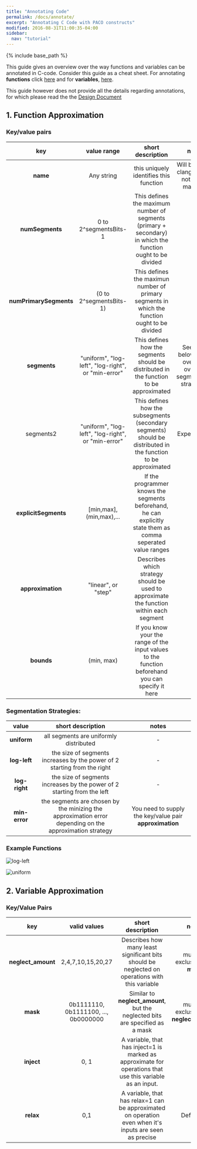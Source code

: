 ```yaml
---
title: "Annotating Code"
permalink: /docs/annotate/
excerpt: "Annotating C Code with PACO constructs"
modified: 2016-08-31T11:00:35-04:00
sidebar:
  nav: "tutorial"
---
```


{% include base_path %}

This guide gives an overview over the way functions and variables can be annotated in C-code. Consider this guide as a cheat sheet. For annotating **functions** click [here](#1-function-approximation) and for **variables**, [here](#2-variable-approximation).

This guide however does not provide all the details regarding annotations, for which please read the the [Design Document](/paco-cpu/docs/design-doc.pdf#nameddest=sec:lang-lut-generator) 

## 1. Function Approximation

### Key/value pairs

key | value range | short description | notes
:---:|:---:|:---:|:---:
|**name** | Any string | this uniquely identifies this function | Will be set by clang, should not be set manually
|**numSegments** | 0 to 2^segmentsBits-1 |This defines the maximum number of segments (primary + secondary) in which the function ought to be divided | - |
|**numPrimarySegments** | (0 to 2^segmentsBits-1) | This defines the maximun number of primary segments in which the function ought to be divided  | - |
|**segments** | "uniform", "log-left", "log-right", or "min-error" | This defines how the segments should be distributed in the function to be approximated | See table below for an overview over the segmentation strategies. |
|segments2 | "uniform", "log-left", "log-right", or "min-error" | This defines how the subsegments (secondary segments) should be distributed in the function to be approximated  | Experimental |
|**explicitSegments** | [min,max],(min,max),... | If the programmer knows the segments beforehand, he can explicitly state them as comma seperated value ranges | - |
|**approximation** | "linear", or "step" | Describes which strategy should be used to approximate the function within each segment | 
|**bounds** | (min, max) | If you know your the range of the input values to the function beforehand you can specify it here | - |

### Segmentation Strategies:

value | short description | notes
:---: | :---: | :---:
**uniform** | all segments are uniformly distributed | -
**log-left** | the size of segments increases by the power of 2 starting from the right | -
**log-right** | the size of segments increases by the power of 2 starting from the left | -
**min-error** | the segments are chosen by the minizing the approximation error depending on the approximation strategy | You need to supply the key/value pair **approximation**

### Example Functions

![log-left](/paco-cpu/images/annotation-example-log-left.png)

![uniform](/paco-cpu/images/annotation-example-uniform.png)

## 2. Variable Approximation

### Key/Value Pairs

key | valid values | short description | notes
:---:|:---:|:---:|:---:
**neglect_amount** | 2,4,7,10,15,20,27 | Describes how many least significant bits should be neglected on operations with this variable | mutually exclusive with **mask**
**mask** | 0b1111110, 0b1111100, ..., 0b0000000| Similar to **neglect_amount**, but the neglected bits are specified as a mask | mutually exclusive with **neglect_amount** 
**inject** | 0, 1 | A variable, that has inject=1 is marked as approximate for operations that use this variable as an input. | -
**relax** | 0,1  | A variable, that has relax=1 can be approximated on operation even when it's inputs are seen as precise  | Default=1
